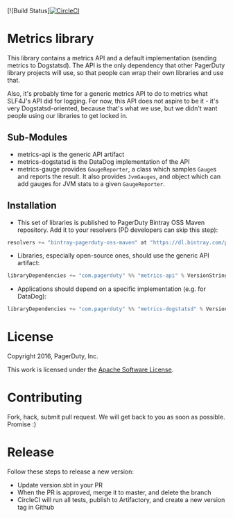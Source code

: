 [![Build Status][![CircleCI](https://circleci.com/gh/PagerDuty/scala-metrics.svg?style=svg)](https://circleci.com/gh/PagerDuty/scala-metrics)

# Metrics library

This library contains a metrics API and a default implementation (sending metrics to Dogstatsd). The
API is the only dependency that other PagerDuty library projects will use, so that people can
wrap their own libraries and use that.

Also, it's probably time for a generic metrics API to do to metrics what SLF4J's API did for
logging. For now, this API does not aspire to be it - it's very Dogstatsd-oriented, because
that's what we use, but we didn't want people using our libraries to get locked in.

## Sub-Modules

- metrics-api is the generic API artifact
- metrics-dogstatsd is the DataDog implementation of the API
- metrics-gauge provides `GaugeReporter`, a class which samples `Gauge`s and reports the result. It
  also provides `JvmGauges`, and object which can add gauges for JVM stats to a given `GaugeReporter`.

## Installation

- This set of libraries is published to PagerDuty Bintray OSS Maven repository. Add it to your resolvers (PD developers can skip this step):

```scala
resolvers += "bintray-pagerduty-oss-maven" at "https://dl.bintray.com/pagerduty/oss-maven"
```

- Libraries, especially open-source ones, should use the generic API artifact:

```scala
libraryDependencies += "com.pagerduty" %% "metrics-api" % VersionString
```

- Applications should depend on a specific implementation (e.g. for DataDog):

```scala
libraryDependencies += "com.pagerduty" %% "metrics-dogstatsd" % VersionString
```

License
=======

Copyright 2016, PagerDuty, Inc.

This work is licensed under the [Apache Software License](https://www.apache.org/licenses/LICENSE-2.0).

Contributing
============

Fork, hack, submit pull request. We will get back to you as soon as possible. Promise :)

Release
=======

Follow these steps to release a new version:
- Update version.sbt in your PR
- When the PR is approved, merge it to master, and delete the branch
- CircleCI will run all tests, publish to Artifactory, and create a new version tag in Github
